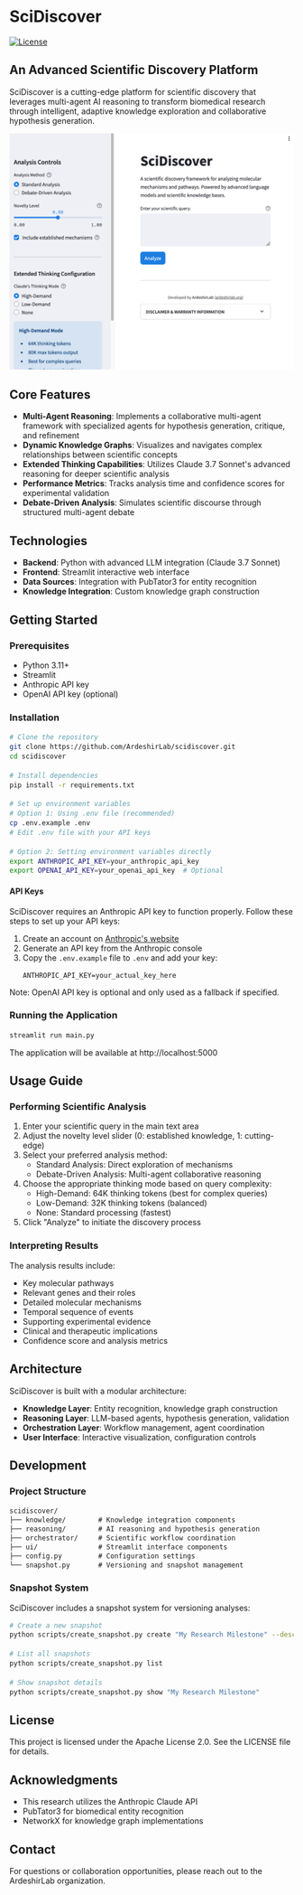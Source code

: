 # SciDiscover

[![License](https://img.shields.io/badge/License-Apache_2.0-blue.svg)](LICENSE)

## An Advanced Scientific Discovery Platform

SciDiscover is a cutting-edge platform for scientific discovery that leverages multi-agent AI reasoning to transform biomedical research through intelligent, adaptive knowledge exploration and collaborative hypothesis generation.

![SciDiscover Interface](resources/scidiscover_interface.png)

## Core Features

- **Multi-Agent Reasoning**: Implements a collaborative multi-agent framework with specialized agents for hypothesis generation, critique, and refinement
- **Dynamic Knowledge Graphs**: Visualizes and navigates complex relationships between scientific concepts
- **Extended Thinking Capabilities**: Utilizes Claude 3.7 Sonnet's advanced reasoning for deeper scientific analysis
- **Performance Metrics**: Tracks analysis time and confidence scores for experimental validation
- **Debate-Driven Analysis**: Simulates scientific discourse through structured multi-agent debate

## Technologies

- **Backend**: Python with advanced LLM integration (Claude 3.7 Sonnet)
- **Frontend**: Streamlit interactive web interface
- **Data Sources**: Integration with PubTator3 for entity recognition
- **Knowledge Integration**: Custom knowledge graph construction

## Getting Started

### Prerequisites

- Python 3.11+
- Streamlit
- Anthropic API key
- OpenAI API key (optional)

### Installation

```bash
# Clone the repository
git clone https://github.com/ArdeshirLab/scidiscover.git
cd scidiscover

# Install dependencies
pip install -r requirements.txt

# Set up environment variables
# Option 1: Using .env file (recommended)
cp .env.example .env
# Edit .env file with your API keys

# Option 2: Setting environment variables directly
export ANTHROPIC_API_KEY=your_anthropic_api_key
export OPENAI_API_KEY=your_openai_api_key  # Optional
```

#### API Keys

SciDiscover requires an Anthropic API key to function properly. Follow these steps to set up your API keys:

1. Create an account on [Anthropic's website](https://console.anthropic.com/)
2. Generate an API key from the Anthropic console
3. Copy the `.env.example` file to `.env` and add your key:
   ```
   ANTHROPIC_API_KEY=your_actual_key_here
   ```

Note: OpenAI API key is optional and only used as a fallback if specified.

### Running the Application

```bash
streamlit run main.py
```

The application will be available at http://localhost:5000

## Usage Guide

### Performing Scientific Analysis

1. Enter your scientific query in the main text area
2. Adjust the novelty level slider (0: established knowledge, 1: cutting-edge)
3. Select your preferred analysis method:
   - Standard Analysis: Direct exploration of mechanisms
   - Debate-Driven Analysis: Multi-agent collaborative reasoning
4. Choose the appropriate thinking mode based on query complexity:
   - High-Demand: 64K thinking tokens (best for complex queries)
   - Low-Demand: 32K thinking tokens (balanced)
   - None: Standard processing (fastest)
5. Click "Analyze" to initiate the discovery process

### Interpreting Results

The analysis results include:
- Key molecular pathways
- Relevant genes and their roles
- Detailed molecular mechanisms
- Temporal sequence of events
- Supporting experimental evidence
- Clinical and therapeutic implications
- Confidence score and analysis metrics

## Architecture

SciDiscover is built with a modular architecture:

- **Knowledge Layer**: Entity recognition, knowledge graph construction
- **Reasoning Layer**: LLM-based agents, hypothesis generation, validation
- **Orchestration Layer**: Workflow management, agent coordination
- **User Interface**: Interactive visualization, configuration controls

## Development

### Project Structure

```
scidiscover/
├── knowledge/        # Knowledge integration components
├── reasoning/        # AI reasoning and hypothesis generation
├── orchestrator/     # Scientific workflow coordination
├── ui/               # Streamlit interface components
├── config.py         # Configuration settings
└── snapshot.py       # Versioning and snapshot management
```

### Snapshot System

SciDiscover includes a snapshot system for versioning analyses:

```bash
# Create a new snapshot
python scripts/create_snapshot.py create "My Research Milestone" --description "Key findings on mechanism X"

# List all snapshots
python scripts/create_snapshot.py list

# Show snapshot details
python scripts/create_snapshot.py show "My Research Milestone"
```

## License

This project is licensed under the Apache License 2.0. See the LICENSE file for details.

## Acknowledgments

- This research utilizes the Anthropic Claude API
- PubTator3 for biomedical entity recognition
- NetworkX for knowledge graph implementations

## Contact

For questions or collaboration opportunities, please reach out to the ArdeshirLab organization.